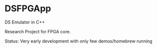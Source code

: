 # DSFPGApp
DS Emulator in C++

Research Project for FPGA core.

Status:
Very early development with only few demos/homebrew running
